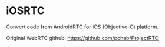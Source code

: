 # iOSRTC
Convert code from AndroidRTC for iOS (Objective-C) platform. 

Original WebRTC github:
https://github.com/pchab/ProjectRTC
